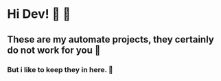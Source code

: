 # Hi Dev! :wave: :wave:
## These are my automate projects, they certainly do not work for you 😬
### But i like to keep they in here. 🤠

